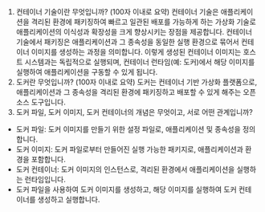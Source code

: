 1. 컨테이너 기술이란 무엇입니까? (100자 이내로 요약)
   컨테이너 기술은 애플리케이션을 격리된 환경에 패키징하여 빠르고 일관된 배포를 가능하게 하는 가상화 기술로
   애플리케이션의 이식성과 확장성을 크게 향상시키는 장점을 제공합니다.
   컨테이너 기술에서 패키징은 애플리케이션과 그 종속성을 동일한 실행 환경으로 묶어서 컨테이너 이미지를 생성하는 과정을 의미합니다.
   이렇게 생성된 컨테이너 이미지는 호스트 시스템과는 독립적으로 실행되며,
   컨테이너 런타임(예: 도커)에서 해당 이미지를 실행하여 애플리케이션을 구동할 수 있게 됩니다.
2. 도커란 무엇입니까? (100자 이내로 요약)
   도커는 컨테이너 기반 가상화 플랫폼으로, 애플리케이션과 그 종속성을 격리된 환경에 패키징하고 배포할 수 있게 해주는 오픈소스 도구입니다.
3. 도커 파일, 도커 이미지, 도커 컨테이너의 개념은 무엇이고, 서로 어떤 관계입니까?
- 도커 파일: 도커 이미지를 만들기 위한 설정 파일로, 애플리케이션 및 종속성을 정의합니다.
- 도커 이미지: 도커 파일로부터 만들어진 실행 가능한 패키지로, 애플리케이션과 환경을 포함합니다.
- 도커 컨테이너: 도커 이미지의 인스턴스로, 격리된 환경에서 애플리케이션을 실행하는 런타임입니다.
- 도커 파일을 사용하여 도커 이미지를 생성하고, 해당 이미지를 실행하여 도커 컨테이너를 생성하고 실행합니다.